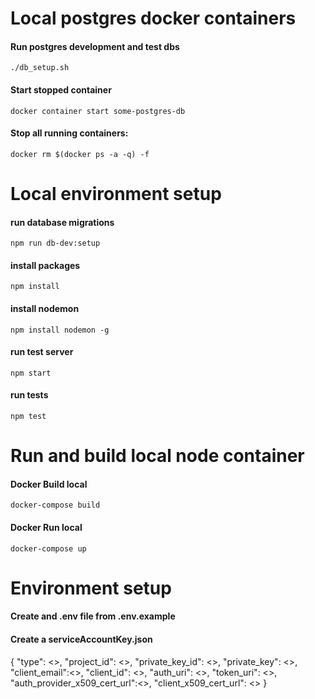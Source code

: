 # Local postgres docker containers

#### Run postgres development and test dbs

```
./db_setup.sh
```

#### Start stopped container

```
docker container start some-postgres-db
```

#### Stop all running containers:

```
docker rm $(docker ps -a -q) -f
```

# Local environment setup

#### run database migrations

```
npm run db-dev:setup
```

#### install packages

```
npm install
```

#### install nodemon

```
npm install nodemon -g
```

#### run test server

```
npm start
```

#### run tests

```
npm test
```

# Run and build local node container

#### Docker Build local

```
docker-compose build
```

#### Docker Run local

```
docker-compose up
```

# Environment setup

#### Create and .env file from .env.example

#### Create a serviceAccountKey.json

{
"type": <>,
"project_id": <>,
"private_key_id": <>,
"private_key": <>,
"client_email":<>,
"client_id": <>,
"auth_uri": <>,
"token_uri": <>,
"auth_provider_x509_cert_url":<>,
"client_x509_cert_url": <>
}
